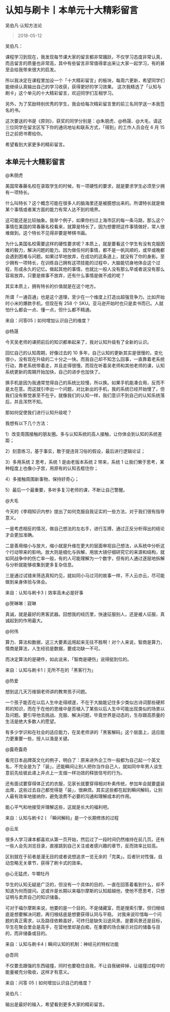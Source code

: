 # 认知与刷卡丨本单元十大精彩留言
吴伯凡·认知方法论
> 2018-05-12

吴伯凡：

课程学习到现在，我发现每节课大家的留言都非常踊跃，不仅学习态度非常认真，而且留言的质量也非常高，其中有些留言非常值得拿出来让大家一起学习，有的甚至会给我带来很大的启发。

所以我决定在课程里加设一个「十大精彩留言」的板块，每周六更新，希望同学们能继续认真输出自己的学习收获，获得更好的学习效果。
这次我精选了「认知与刷卡」这个单元的十大精彩留言，欢迎同学们互相学习。

另外，为了奖励特别优秀的学生，我会给每次精彩留言里的前三名同学送一本我签名的书。

这次要送的书是《原则》，获奖的同学分别是：@朱朋虎、@杨晟、@大毛，请这三位同学在留言区写下你的通讯地址和联系方式，「得到」的工作人员会在 6 月 15 日之前把书寄给你。

希望看到大家更多的精彩留言。

## 本单元十大精彩留言

@朱朋虎

美国常春藤名校在录取学生的时候，有一项硬性的要求，就是要求学生必须至少拥有一项特长。

什么叫特长？这个概念可能在很多人的脑海里还是被臆想出来的。所谓特长就是做某个事情或者某方面的能力有常人达不到的境界。

这可能还是比较抽象。我举个例子，如果你扫过上海市区的每一条马路，那么这个事情在美国的常春藤名校看来，就算是特长了。因为想要把这件事情做好，常人很难做到。这个特长不见得非要是琴棋书画。

为什么美国名校需要这样的硬性要求呢？本质上，就是要看这个学生有没有克服困难的毅力，解决问题的能力。因为做任何的事情，都不是一帆风顺的，或早或晚都会遇到困难与问题。如果过早地放弃，在成功的这条道上，就没有了你的身影。至少拥有一项特长，在训练自己拥有这项技能的过程中，大脑能切身地体会这个过程，形成永久的记忆。做起其他的事情，也就比一般人没有那么早或者说没有那么容易放弃。只要是做事不放弃，还有什么事情是做不成的呢？

其实本质上，拥有特长的价值就是在这个地方。

所谓「一通百通」也是这个道理，至少在一个维度上打造出超强竞争力。比如开始时小米的爆款手机，但现在有 258 个 SKU。亚马逊开始时也只是卖书而已。人就怕什么都会一点、懂一点，但什么都不精通。

来自：问答05丨如何增加认识自己的维度？

@杨晟

今天吴老师的课把前后的知识都串起来了，我对认知升级有了全新的认识。

回忆自己的认知周期，好像过去的 10 多年，自己认知的更新其实是很慢的，变化很小，没有现在升级的二十分之一快。而我自己却不知怎么回事，一直靠着老系统行动，靠老系统带着走，并且走得很慢。而现在听着吴老师和其他老师的课，认知系统更新的周期开始加快，自己的进步也加快了。

换手机是因为我通常觉得自己的系统比较慢，所以换。如果手机能凑合用，反而不是太在意。而这就引申出一个问题，对比新出的手机，我的系统已经开始慢了，但我们没有察觉甚至不在乎。就像我们的认知一样，我们意识不到自己的认知系统落后，并且浑然不知。

那如何促使我们进行认知升级呢？

我想有以下几个方法：

1）改变周围接触的朋友圈。多与认知系统的高人接触，让你体会到认知的系统差距；

2）刻意练习，基于事实，敢于提违背习俗的假设，最后进行逻辑论证；

3）多用系统 2 思考，系统 1 是由老版本系统 2 带来，系统 1 让我们懒于思考，某种程度上也像小子宫，用原有的认知去框住你；

4）多接触周围新事物，保持好奇心；

5）最后一个最重要，多听多复习老师的课，不断让自己警醒。

@大毛

今天的《李翔知识内参》提出了如何克服自我证实的一些方法，对于我们很有指导意义。

一是考虑相反的情况，做自己想法的左右手，进行互搏，通过正反分析得出的结论才会更加准确。

二是善用缩小与放大，缩小就是升维在更大的层面审视自己想法，从系统中分析这个行动带来的影响。放大则是细化与拆解，用放大镜仔细研究它的来源和结构，就如同战争中的伤亡率一般，有的人可能理解为一个数字，但有的人通过逐层地拆解与分析就能够收集到更多复杂信息。

三是通过试错来筛选真知灼见，就如同小马过河的故事一样，不人云亦云，尽可能做到亲身体验与体会。

来自：认知与刷卡3丨效率高未必是好事

@贺琳琳｜寂琳

真诚，就是最好的黑客武器。回想我的经历里，快速征服别人，还是被人征服，真诚起到的作用最大。

@何伟

算力、算法和数据，这三大要素运用起来无往不胜啊！对个人来说，智商是算力，情商是算法，人生经验是数据，要成功缺一不可。

而决定算法的是硬件，如此说来，「智商是硬伤」说得挺到位的。

来自：认知与刷卡1丨无所不在的「黑客行为」

@热爱

想到这几天万维钢老师讲的教育孩子问题。

一个孩子能否在以后人生中走得顺遂，不在于大脑能记住多少类似古诗词那些硬邦邦的知识，而在于在他的思维中是否植入了某些以后人生中可能出现类似的场景以及问题。要引导他去挑战、克服、解决问题，毕竟世界是动态的，生存跟高质量的生活是绝大多数人的愿望。

有多少学识和在社会的适应能力，在吴老师讲的「黑客解码」这个层面上，适应能力更重要一些，授人以渔是关键。

@露奇露奇

看完日本品牌英文化的例子，明白了：原来进外企工作一般都为自己起一个英文名，不完全是为了「装」，还能瞬间让别人把你当作自己人，就如同中年男人谈生意前先给彼此递上并点上一支烟一样功效的释放信号的行为。

还有面试要穿得体正式的衣服，见家长就要穿得相对朴素传统，参加年会就要盛装出席，这些过去自己都觉得是「装」，很麻烦。其实这些都在起到瞬间解码，让别人最有效率地接纳你，避免浪费不必要的沟通和理解成本的作用。

能心平气和地接受并理解这些，这就是长大的福利吧。

来自：认知与刷卡2丨「瞬间解码」是一个长期修炼的过程

@云龙

很多人学习课本都喜欢从第一页开始，然后过了一段时间仍然维持在前几页。还有一些人会先浏览目录，直接跳到自己关注或者感兴趣的章节，反而效率比较高。

区别就在于前者是漫无目的或者说想追求一览无余的「完美」。后者针对性强，自动忽略无关章节，获得了刷卡式的效率。

@心无猛虎，牛嚼牡丹

华生的认知无疑是广泛的，但没有一个具体的目的，一直在回答着看到什么，却不知道为何而提问。这或许是长期以来福尔摩斯的认知超越他，使他不愿思考，只想证明与卖弄自己的知识储备。

可对于福尔摩斯来说，他要的是一个目的，不是储藏室，而是搜索引擎，但归根结底是想要解决问题，再归根结底是想要获得认同与平稳。
对我来说珍惜每一个问题的真正需求，以及路径依赖虽好，可终归是缺失沿途风景。是要风景还是目标，华生在聚会里会是高手，在营地里却是白痴，在重要的场合展示对应的储备与目的，而非储备或目的。

来自：认知与刷卡4丨瞬间认知的机制：神经元的特权功能

@吾同

不仅要去跟强的东西碰撞，同时也要稳住自我，不让自我破碎掉，让碰撞过程中的能量被充分吸收，这样才有意义。

来自：问答 05丨如何增加认识自己的维度？

吴伯凡：

输出是最好的输入，希望看到更多大家的精彩留言。

